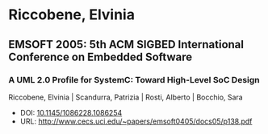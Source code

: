 # Riccobene, Elvinia

## EMSOFT 2005: 5th ACM SIGBED International Conference on Embedded Software

### A UML 2.0 Profile for SystemC: Toward High-Level SoC Design
Riccobene, Elvinia | Scandurra, Patrizia | Rosti, Alberto | Bocchio, Sara
* DOI: [10.1145/1086228.1086254](https://doi.org/10.1145/1086228.1086254)
* URL: <http://www.cecs.uci.edu/~papers/emsoft0405/docs05/p138.pdf>

